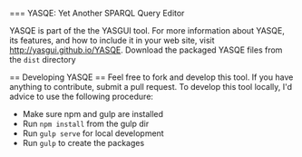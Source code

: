 === YASQE: Yet Another SPARQL Query Editor

YASQE is part of the the YASGUI tool. For more information about YASQE, its features, and how to include it in your web site, visit http://yasgui.github.io/YASQE.
Download the packaged YASQE files from the `dist` directory 


== Developing YASQE ==
Feel free to fork and develop this tool. If you have anything to contribute, submit a pull request.
To develop this tool locally, I'd advice to use the following procedure:

* Make sure npm and gulp are installed
* Run `npm install` from the gulp dir
* Run `gulp serve` for local development
* Run `gulp` to create the packages
